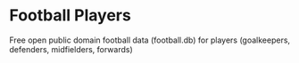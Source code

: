 # Football Players

Free open public domain football data (football.db)
for players (goalkeepers, defenders, midfielders, forwards)
